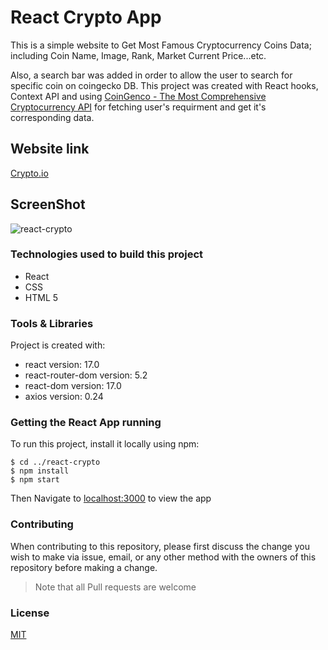 # React Crypto App

This is a simple website to Get Most Famous Cryptocurrency Coins Data; including Coin Name, Image, Rank, Market Current Price...etc.

Also, a search bar was added in order to allow the user to search for specific coin on coingecko DB. This project was created with React hooks, Context API and using [CoinGenco - The Most Comprehensive Cryptocurrency API](https://www.coingecko.com/en/api) for fetching user's requirment and get it's corresponding data.


## Website link 

[Crypto.io](https://react-crypto-app-io.netlify.app/)

## ScreenShot

![react-crypto](https://user-images.githubusercontent.com/93358372/147781832-f0771fcb-fdc5-4d94-8be4-dcc72afa26e4.jpg)

### Technologies used to build this project

<ul>
  <li>React</li>
  <li>CSS</li>
  <li>HTML 5</li>
 </ul>
  
### Tools & Libraries  

Project is created with:

* react version: 17.0
* react-router-dom version: 5.2
* react-dom version: 17.0
* axios version: 0.24


### Getting the React App running

To run this project, install it locally using npm:

```
$ cd ../react-crypto
$ npm install
$ npm start
```
Then Navigate to [localhost:3000](http://localhost:3000) to view the app
  

### Contributing

When contributing to this repository, please first discuss the change you wish to make via issue, email, or any other method with the owners of this repository before making a change.

>Note that all Pull requests are welcome


### License
[MIT](https://choosealicense.com/licenses/mit/)


